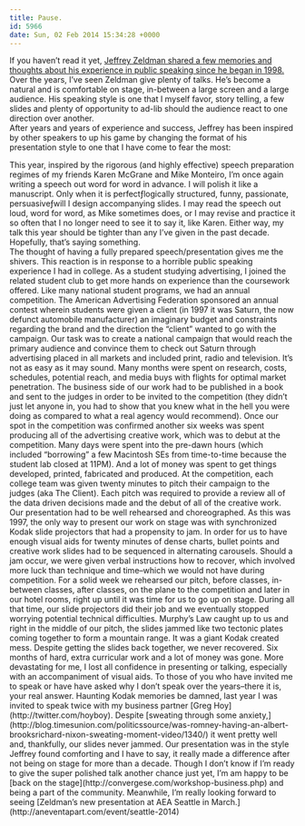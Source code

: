 ```yaml
---
title: Pause.
id: 5966
date: Sun, 02 Feb 2014 15:34:28 +0000
---
```


If you haven’t read it yet, [Jeffrey Zeldman shared a few memories and thoughts about his experience in public speaking since he began in 1998.](http://www.zeldman.com/2014/02/01/the-page-the-stage/ ) Over the years, I’ve seen Zeldman give plenty of talks. He’s become a natural and is comfortable on stage, in-between a large screen and a large audience. His speaking style is one that I myself favor, story telling, a few slides and plenty of opportunity to ad-lib should the audience react to one direction over another.  
 After years and years of experience and success, Jeffrey has been inspired by other speakers to up his game by changing the format of his presentation style to one that I have come to fear the most:

<div class="quote">This year, inspired by the rigorous (and highly effective) speech preparation regimes of my friends Karen McGrane and Mike Monteiro, I’m once again writing a speech out word for word in advance. I will polish it like a manuscript. Only when it is perfectƒlogically structured, funny, passionate, persuasiveƒwill I design accompanying slides.  
 I may read the speech out loud, word for word, as Mike sometimes does, or I may revise and practice it so often that I no longer need to see it to say it, like Karen. Either way, my talk this year should be tighter than any I’ve given in the past decade. Hopefully, that’s saying something.</div>The thought of having a fully prepared speech/presentation gives me the shivers. This reaction is in response to a horrible public speaking experience I had in college.  
 As a student studying advertising, I joined the related student club to get more hands on experience than the coursework offered. Like many national student programs, we had an annual competition. The American Advertising Federation sponsored an annual contest wherein students were given a client (in 1997 it was Saturn, the now defunct automobile manufacturer) an imaginary budget and constraints regarding the brand and the direction the “client” wanted to go with the campaign.  
 Our task was to create a national campaign that would reach the primary audience and convince them to check out Saturn through advertising placed in all markets and included print, radio and television. It’s not as easy as it may sound.  
 Many months were spent on research, costs, schedules, potential reach, and media buys with flights for optimal market penetration. The business side of our work had to be published in a book and sent to the judges in order to be invited to the competition (they didn’t just let anyone in, you had to show that you knew what in the hell you were doing as compared to what a real agency would recommend). Once our spot in the competition was confirmed another six weeks was spent producing all of the advertising creative work, which was to debut at the competition. Many days were spent into the pre-dawn hours (which included “borrowing” a few Macintosh SEs from time-to-time because the student lab closed at 11PM). And a lot of money was spent to get things developed, printed, fabricated and produced.  
 At the competition, each college team was given twenty minutes to pitch their campaign to the judges (aka The Client). Each pitch was required to provide a review all of the data driven decisions made and the debut of all of the creative work. Our presentation had to be well rehearsed and choreographed. As this was 1997, the only way to present our work on stage was with synchronized Kodak slide projectors that had a propensity to jam. In order for us to have enough visual aids for twenty minutes of dense charts, bullet points and creative work slides had to be sequenced in alternating carousels. Should a jam occur, we were given verbal instructions how to recover, which involved more luck than technique and time–which we would not have during competition.  
 For a solid week we rehearsed our pitch, before classes, in-between classes, after classes, on the plane to the competition and later in our hotel rooms, right up until it was time for us to go up on stage. During all that time, our slide projectors did their job and we eventually stopped worrying potential technical difficulties. Murphy’s Law caught up to us and right in the middle of our pitch, the slides jammed like two tectonic plates coming together to form a mountain range. It was a giant Kodak created mess.  
 Despite getting the slides back together, we never recovered. Six months of hard, extra curricular work and a lot of money was gone. More devastating for me, I lost all confidence in presenting or talking, especially with an accompaniment of visual aids.  
 To those of you who have invited me to speak or have have asked why I don’t speak over the years–there it is, your real answer.  
 Haunting Kodak memories be damned, last year I was invited to speak twice with my business partner [Greg Hoy](http://twitter.com/hoyboy). Despite [sweating through some anxiety,](http://blog.timesunion.com/politicssource/was-romney-having-an-albert-brooksrichard-nixon-sweating-moment-video/1340/) it went pretty well and, thankfully, our slides never jammed. Our presentation was in the style Jeffrey found comforting and I have to say, it really made a difference after not being on stage for more than a decade.  
 Though I don’t know if I’m ready to give the super polished talk another chance just yet, I’m am happy to be [back on the stage](http://convergese.com/workshop-business.php) and being a part of the community.  
 Meanwhile, I’m really looking forward to seeing [Zeldman’s new presentation at AEA Seattle in March.](http://aneventapart.com/event/seattle-2014)


